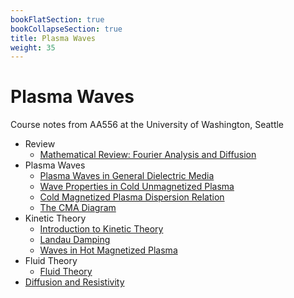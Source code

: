 ```yaml
---
bookFlatSection: true
bookCollapseSection: true
title: Plasma Waves
weight: 35
---
```


# Plasma Waves

Course notes from AA556 at the University of Washington, Seattle

  - Review
      - [Mathematical Review: Fourier Analysis and Diffusion](ch01-1.md)
  - Plasma Waves
      - [Plasma Waves in General Dielectric Media](ch02-1.md)
      - [Wave Properties in Cold Unmagnetized Plasma](ch02-2.md)
      - [Cold Magnetized Plasma Dispersion Relation](ch02-3.md)
      - [The CMA Diagram](ch02-4.md)
  - Kinetic Theory
      - [Introduction to Kinetic Theory](ch03-1.md)
      - [Landau Damping](ch03-2.md)
      - [Waves in Hot Magnetized Plasma](ch03-3.md)
  - Fluid Theory
      - [Fluid Theory](ch04-1.md)
  - [Diffusion and Resistivity](ch05-1.md)